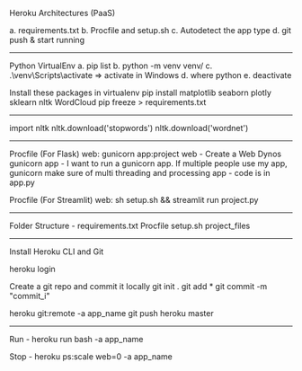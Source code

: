 Heroku Architectures (PaaS)

a. requirements.txt
b. Procfile and setup.sh
c. Autodetect the app type
d. git push & start running

_________________________________________________


Python VirtualEnv
a. pip list
b. python -m venv venv/
c. .\venv\Scripts\activate => activate in Windows
d. where python
e. deactivate

Install these packages in virtualenv
pip install matplotlib seaborn plotly sklearn nltk WordCloud
pip freeze > requirements.txt

_________________________________________________


import nltk
nltk.download('stopwords')
nltk.download('wordnet')

_________________________________________________

Procfile (For Flask)
web: gunicorn app:project
web - Create a Web Dynos
gunicorn app - I want to run a gunicorn app. If multiple people use my app, gunicorn make sure of multi threading and processing
app - code is in app.py

Procfile (For Streamlit)
web: sh setup.sh && streamlit run project.py

_________________________________________________

Folder Structure - 
requirements.txt
Procfile
setup.sh
project_files

_________________________________________________

Install Heroku CLI and Git

heroku login

Create a git repo and commit it locally
git init .
git add *
git commit -m "commit_i"


heroku git:remote -a app_name
git push heroku master

_________________________________________________

Run -
heroku run bash -a app_name

Stop -
heroku ps:scale web=0 -a app_name
